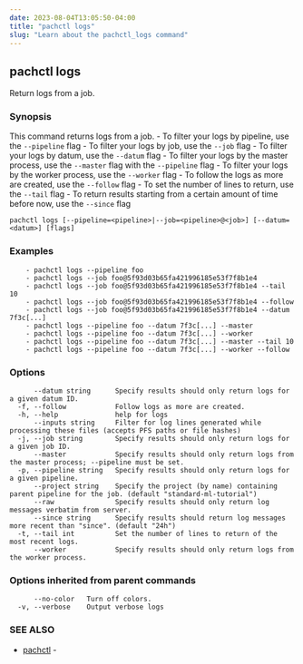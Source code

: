 ```yaml
---
date: 2023-08-04T13:05:50-04:00
title: "pachctl logs"
slug: "Learn about the pachctl_logs command"
---
```


## pachctl logs

Return logs from a job.

### Synopsis

This command returns logs from a job. 
	- To filter your logs by pipeline, use the `--pipeline` flag 
	- To filter your logs by job, use the `--job` flag 
	- To filter your logs by datum, use the `--datum` flag 
	- To filter your logs by the master process, use the `--master` flag  with the `--pipeline` flag 
	- To filter your logs by the worker process, use the `--worker` flag 
	- To follow the logs as more are created, use the `--follow` flag 
	- To set the number of lines to return, use the `--tail` flag 
	- To return results starting from a certain amount of time before now, use the `--since` flag 


```
pachctl logs [--pipeline=<pipeline>|--job=<pipeline>@<job>] [--datum=<datum>] [flags]
```

### Examples

```
	- pachctl logs --pipeline foo 
	- pachctl logs --job foo@5f93d03b65fa421996185e53f7f8b1e4 
	- pachctl logs --job foo@5f93d03b65fa421996185e53f7f8b1e4 --tail 10 
	- pachctl logs --job foo@5f93d03b65fa421996185e53f7f8b1e4 --follow 
	- pachctl logs --job foo@5f93d03b65fa421996185e53f7f8b1e4 --datum 7f3c[...] 
	- pachctl logs --pipeline foo --datum 7f3c[...] --master 
	- pachctl logs --pipeline foo --datum 7f3c[...] --worker  
	- pachctl logs --pipeline foo --datum 7f3c[...] --master --tail 10  
	- pachctl logs --pipeline foo --datum 7f3c[...] --worker --follow 

```

### Options

```
      --datum string      Specify results should only return logs for a given datum ID.
  -f, --follow            Follow logs as more are created.
  -h, --help              help for logs
      --inputs string     Filter for log lines generated while processing these files (accepts PFS paths or file hashes)
  -j, --job string        Specify results should only return logs for a given job ID.
      --master            Specify results should only return logs from the master process; --pipeline must be set.
  -p, --pipeline string   Specify results should only return logs for a given pipeline.
      --project string    Specify the project (by name) containing parent pipeline for the job. (default "standard-ml-tutorial")
      --raw               Specify results should only return log messages verbatim from server.
      --since string      Specify results should return log messages more recent than "since". (default "24h")
  -t, --tail int          Set the number of lines to return of the most recent logs.
      --worker            Specify results should only return logs from the worker process.
```

### Options inherited from parent commands

```
      --no-color   Turn off colors.
  -v, --verbose    Output verbose logs
```

### SEE ALSO

* [pachctl](/commands/pachctl/)	 - 

